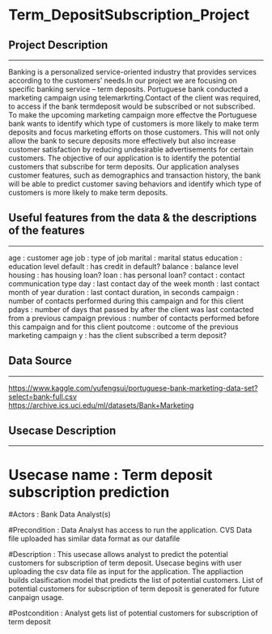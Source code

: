 # Term_DepositSubscription_Project

## Project Description
***

Banking is a personalized service-oriented industry that provides services according to the customers’ needs.In our project we are focusing on specific banking service – term deposits.
Portuguese bank conducted a marketing campaign using telemarkrting.Contact of the client was required, to access if the bank termdeposit would be subscribed  or not subscribed. To make the 
upcoming marketing campaign more effectve the Portuguese bank wants to identify which type of customers is more likely to make term deposits and focus marketing efforts on those customers.
This will not only allow the bank to secure deposits more effectively but also increase customer satisfaction by reducing undesirable advertisements for certain customers. 
The objective of our application is to identify the potential customers that subscribe for term deposits. Our application analyses customer features, such as demographics and 
transaction history, the bank will be able to predict customer saving behaviors and identify which type of customers is more likely to make term deposits.
  

## Useful features from the data & the descriptions of the features
***

 age : customer age
 job : type of job
 marital : marital status
 education : education level
 default : has credit in default?
 balance : balance level
 housing : has housing loan?
 loan : has personal loan?
 contact : contact communication type
 day : last contact day of the week
 month : last contact month of year
 duration : last contact duration, in seconds
 campaign : number of contacts performed during this campaign and for this client
 pdays : number of days that passed by after the client was last contacted from a previous campaign
 previous : number of contacts performed before this campaign and for this client
 poutcome : outcome of the previous marketing campaign
 y : has the client subscribed a term deposit?


## Data Source
***

https://www.kaggle.com/yufengsui/portuguese-bank-marketing-data-set?select=bank-full.csv
https://archive.ics.uci.edu/ml/datasets/Bank+Marketing


## Usecase Description
***
# Usecase name : Term deposit subscription prediction

#Actors : Bank Data Analyst(s)

#Precondition : Data Analyst has access to run the application. 
                CVS Data file uploaded has similar data format as our datafile

#Description : This usecase allows analyst to predict the potential customers for subscription of term deposit.
Usecase begins with user uploading the csv data file as input for the application. 
The appliaction builds clasification model that predicts the list of potential customers. 
List of potential customers for subscription of term deposit is generated for future canpaign usage. 


#Postcondition : Analyst gets list of potential customers for subscription of term deposit
